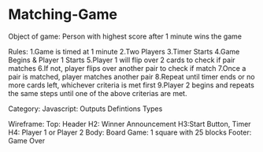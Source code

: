 # Matching-Game

Object of game:
Person with highest score after 1 minute wins the game

Rules: 
1.Game is timed at 1 minute
2.Two Players
3.Timer Starts
4.Game Begins & Player 1 Starts
5.Player 1 will flip over 2 cards to check if pair matches
6.If not, player flips over another pair to check if match
7.Once a pair is matched, player matches another pair
8.Repeat until timer ends or no more cards left, whichever criteria is met first
9.Player 2 begins and repeats the same steps until one of the above criterias are met.


Category:
Javascript:
Outputs
Defintions
Types

Wireframe:
Top: Header
H2: Winner Announcement
H3:Start Button, Timer 
H4: Player 1 or Player 2 
Body: Board Game: 1 square with 25 blocks 
Footer: Game Over